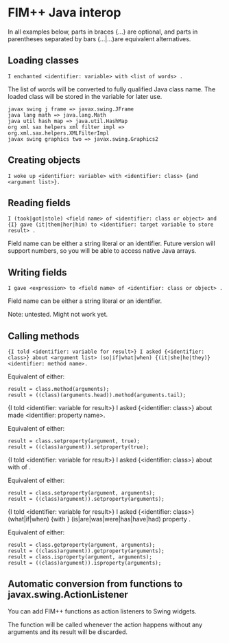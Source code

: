 FIM++ Java interop
================

In all examples below, parts in braces {...} are optional, and parts in parentheses separated by bars (...|...)are equivalent alternatives.

Loading classes
--------------

    I enchanted <identifier: variable> with <list of words> .

The list of words will be converted to fully qualified Java class name. The loaded class will be stored in the variable for later use.

    javax swing j frame => javax.swing.JFrame
    java lang math => java.lang.Math
    java util hash map => java.util.HashMap
    org xml sax helpers xml filter impl => org.xml.sax.helpers.XMLFilterImpl
    javax swing graphics two => javax.swing.Graphics2

Creating objects
--------------

    I woke up <identifier: variable> with <identifier: class> {and <argument list>}.

Reading fields
------------

    I (took|got|stole) <field name> of <identifier: class or object> and {I} gave (it|them|her|him) to <identifier: target variable to store result> .

Field name can be either a string literal or an identifier. Future version will support numbers, so you will be able to access native Java arrays.

Writing fields
------------

    I gave <expression> to <field name> of <identifier: class or object> .

Field name can be either a string literal or an identifier.

Note: untested. Might not work yet.

Calling methods
-------------

    {I told <identifier: variable for result>} I asked {<identifier: class>} about <argument list> (so|if|what|when) {(it|she|he|they)} <identifier: method name>.

Equivalent of either:

    result = class.method(arguments);
    result = ((class)(arguments.head)).method(arguments.tail);

   {I told <identifier: variable for result>} I asked {<identifier: class>} about <argument> made <identifier: property name>.

Equivalent of either:

    result = class.setproperty(argument, true);
    result = ((class)argument)).setproperty(true);

   {I told <identifier: variable for result>} I asked {<identifier: class>} about <argument> with <arguments> of <property>.

Equivalent of either:

    result = class.setproperty(argument, arguments);
    result = ((class)argument)).setproperty(arguments);

   {I told <identifier: variable for result>} I asked {<identifier: class>} (what|if|when) <argument> {with <arguments>} (is|are|was|were|has|have|had) property .

Equivalent of either:

    result = class.getproperty(argument, arguments);
    result = ((class)argument)).getproperty(arguments);
    result = class.isproperty(argument, arguments);
    result = ((class)argument)).isproperty(arguments);

Automatic conversion from functions to javax.swing.ActionListener
---------------------------------------------------------

You can add FIM++ functions as action listeners to Swing widgets.

The function will be called whenever the action happens without any arguments and its result will be discarded.


